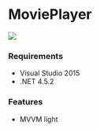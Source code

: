 # MoviePlayer

![](https://github.com/ikageso/MoviePlayer/wiki/images/main01.jpg)


### Requirements
* Visual Studio 2015
* .NET 4.5.2

### Features
* MVVM light
